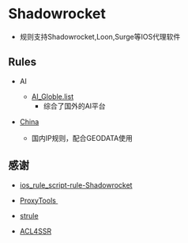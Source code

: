 # Shadowrocket
- 规则支持Shadowrocket,Loon,Surge等IOS代理软件

## Rules
- AI
  - [AI_Globle.list](https://raw.githubusercontent.com/LaolunsiG/XiaoE-PCR/main/rules/Shadowrocket/AI/AI_Globle.list)
    - 综合了国外的AI平台

- [China](https://raw.githubusercontent.com/LaolunsiG/XiaoE-PCR/main/rules/Shadowrocket/China/GEOIP.list)
  - 国内IP规则，配合GEODATA使用

## 感谢
- [ios_rule_script-rule-Shadowrocket](https://github.com/blackmatrix7/ios_rule_script/tree/master/rule/Shadowrocket)

- [ProxyTools ](https://github.com/mphin/ProxyTools)

- [strule](https://whatshub.top/strule)

- [ACL4SSR](https://github.com/ACL4SSR/ACL4SSR)
